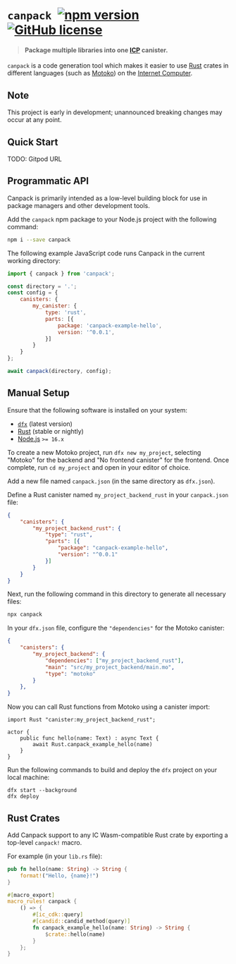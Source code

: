 # `canpack` &nbsp;[![npm version](https://img.shields.io/npm/v/canpack.svg?logo=npm)](https://www.npmjs.com/package/canpack) [![GitHub license](https://img.shields.io/badge/license-Apache%202.0-blue.svg)](https://opensource.org/licenses/Apache-2.0)

> #### Package multiple libraries into one [ICP](https://internetcomputer.org/) canister.

`canpack` is a code generation tool which makes it easier to use [Rust](https://www.rust-lang.org/) crates in different languages (such as [Motoko](https://github.com/dfinity/motoko)) on the [Internet Computer](https://internetcomputer.org/).

## Note

This project is early in development; unannounced breaking changes may occur at any point.

## Quick Start

TODO: Gitpod URL

## Programmatic API

Canpack is primarily intended as a low-level building block for use in package managers and other development tools. 

Add the `canpack` npm package to your Node.js project with the following command:

```bash
npm i --save canpack
```

The following example JavaScript code runs Canpack in the current working directory:

```js
import { canpack } from 'canpack';

const directory = '.';
const config = {
    canisters: {
        my_canister: {
            type: 'rust',
            parts: [{
                package: 'canpack-example-hello',
                version: '^0.0.1',
            }]
        }
    }
};

await canpack(directory, config);
```

## Manual Setup

Ensure that the following software is installed on your system:
* [`dfx`](https://support.dfinity.org/hc/en-us/articles/10552713577364-How-do-I-install-dfx) (latest version)
* [Rust](https://www.rust-lang.org/tools/install) (stable or nightly)
* [Node.js](https://nodejs.org/en) `>= 16.x`

To create a new Motoko project, run `dfx new my_project`, selecting "Motoko" for the backend and "No frontend canister" for the frontend. Once complete, run `cd my_project` and open in your editor of choice. 

Add a new file named `canpack.json` (in the same directory as `dfx.json`). 

Define a Rust canister named `my_project_backend_rust` in your `canpack.json` file:

```json
{
    "canisters": {
        "my_project_backend_rust": {
            "type": "rust",
            "parts": [{
                "package": "canpack-example-hello",
                "version": "^0.0.1"
            }]
        }
    }
}
```

Next, run the following command in this directory to generate all necessary files: 

```bash
npx canpack
```

In your `dfx.json` file, configure the `"dependencies"` for the Motoko canister:

```json
{
    "canisters": {
        "my_project_backend": {
            "dependencies": ["my_project_backend_rust"],
            "main": "src/my_project_backend/main.mo",
            "type": "motoko"
        }
    },
}
```

Now you can call Rust functions from Motoko using a canister import:

```motoko
import Rust "canister:my_project_backend_rust";

actor {
    public func hello(name: Text) : async Text {
        await Rust.canpack_example_hello(name)
    } 
}
```

Run the following commands to build and deploy the `dfx` project on your local machine:

```
dfx start --background
dfx deploy
```

## Rust Crates

Add Canpack support to any IC Wasm-compatible Rust crate by exporting a top-level `canpack!` macro. 

For example (in your `lib.rs` file):

```rust
pub fn hello(name: String) -> String {
    format!("Hello, {name}!")
}

#[macro_export]
macro_rules! canpack {
    () => {
        #[ic_cdk::query]
        #[candid::candid_method(query)]
        fn canpack_example_hello(name: String) -> String {
            $crate::hello(name)
        }
    };
}
```
